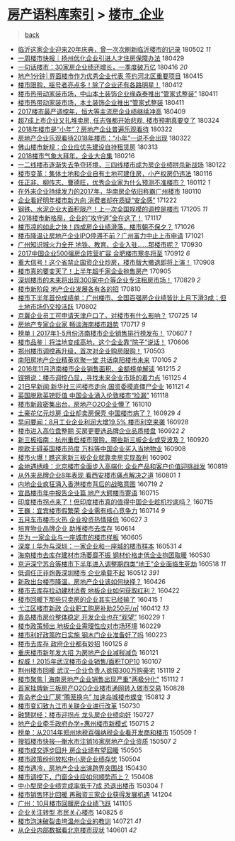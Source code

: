 [房产语料库索引](../../README.md)  > [楼市_企业](楼市_企业.md)
====
> [back](../README.md)

- [临沂这家企业迎来20年庆典，曾一次次刷新临沂楼市的记录](http://jkwz.applinzi.com/ittc/7098483550133421073.html#%E4%B8%B4%E6%B2%82%E8%BF%99%E5%AE%B6%E4%BC%81%E4%B8%9A%E8%BF%8E%E6%9D%A520%E5%B9%B4%E5%BA%86%E5%85%B8%EF%BC%8C%E6%9B%BE%E4%B8%80%E6%AC%A1%E6%AC%A1%E5%88%B7%E6%96%B0%E4%B8%B4%E6%B2%82%E6%A5%BC%E5%B8%82%E7%9A%84%E8%AE%B0%E5%BD%95) 180502 *11* 
- [一周楼市快报｜扬州优化企业引进人才住房保障办法](http://jkwz.applinzi.com/ittc/7097460965522277382.html#%E4%B8%80%E5%91%A8%E6%A5%BC%E5%B8%82%E5%BF%AB%E6%8A%A5%EF%BD%9C%E6%89%AC%E5%B7%9E%E4%BC%98%E5%8C%96%E4%BC%81%E4%B8%9A%E5%BC%95%E8%BF%9B%E4%BA%BA%E6%89%8D%E4%BD%8F%E6%88%BF%E4%BF%9D%E9%9A%9C%E5%8A%9E%E6%B3%95) 180429  
- [一句话楼市：30家房企业绩还增长，一季度破万亿](http://jkwz.applinzi.com/ittc/7092480133615322129.html#%E4%B8%80%E5%8F%A5%E8%AF%9D%E6%A5%BC%E5%B8%82%EF%BC%9A30%E5%AE%B6%E6%88%BF%E4%BC%81%E4%B8%9A%E7%BB%A9%E8%BF%98%E5%A2%9E%E9%95%BF%EF%BC%8C%E4%B8%80%E5%AD%A3%E5%BA%A6%E7%A0%B4%E4%B8%87%E4%BA%BF) 180416 *20* 
- [地产1分钟│界面楼市作为优秀企业代表 签约河北区重要项目](http://jkwz.applinzi.com/ittc/7092308669771547658.html#%E5%9C%B0%E4%BA%A71%E5%88%86%E9%92%9F%E2%94%82%E7%95%8C%E9%9D%A2%E6%A5%BC%E5%B8%82%E4%BD%9C%E4%B8%BA%E4%BC%98%E7%A7%80%E4%BC%81%E4%B8%9A%E4%BB%A3%E8%A1%A8+%E7%AD%BE%E7%BA%A6%E6%B2%B3%E5%8C%97%E5%8C%BA%E9%87%8D%E8%A6%81%E9%A1%B9%E7%9B%AE) 180415  
- [楼市限购，摇号者亮点多！除了企业还有各路明星！](http://jkwz.applinzi.com/ittc/7091046202802177030.html#%E6%A5%BC%E5%B8%82%E9%99%90%E8%B4%AD%EF%BC%8C%E6%91%87%E5%8F%B7%E8%80%85%E4%BA%AE%E7%82%B9%E5%A4%9A%EF%BC%81%E9%99%A4%E4%BA%86%E4%BC%81%E4%B8%9A%E8%BF%98%E6%9C%89%E5%90%84%E8%B7%AF%E6%98%8E%E6%98%9F%EF%BC%81) 180412  
- [楼市热带动家装市场，中山本土装饰企业缘森泰推出“管家式整装”](http://jkwz.applinzi.com/ittc/7090773791695438865.html#%E6%A5%BC%E5%B8%82%E7%83%AD%E5%B8%A6%E5%8A%A8%E5%AE%B6%E8%A3%85%E5%B8%82%E5%9C%BA%EF%BC%8C%E4%B8%AD%E5%B1%B1%E6%9C%AC%E5%9C%9F%E8%A3%85%E9%A5%B0%E4%BC%81%E4%B8%9A%E7%BC%98%E6%A3%AE%E6%B3%B0%E6%8E%A8%E5%87%BA%E2%80%9C%E7%AE%A1%E5%AE%B6%E5%BC%8F%E6%95%B4%E8%A3%85%E2%80%9D) 180411  
- [楼市热带动家装市场，本土装饰企业推出“管家式整装](http://jkwz.applinzi.com/ittc/7090658124585501713.html#%E6%A5%BC%E5%B8%82%E7%83%AD%E5%B8%A6%E5%8A%A8%E5%AE%B6%E8%A3%85%E5%B8%82%E5%9C%BA%EF%BC%8C%E6%9C%AC%E5%9C%9F%E8%A3%85%E9%A5%B0%E4%BC%81%E4%B8%9A%E6%8E%A8%E5%87%BA%E2%80%9C%E7%AE%A1%E5%AE%B6%E5%BC%8F%E6%95%B4%E8%A3%85) 180411  
- [2017楼市最严调控年，恒大等主流房企业绩继续冲高](http://jkwz.applinzi.com/ittc/7090031468195873802.html#2017%E6%A5%BC%E5%B8%82%E6%9C%80%E4%B8%A5%E8%B0%83%E6%8E%A7%E5%B9%B4%EF%BC%8C%E6%81%92%E5%A4%A7%E7%AD%89%E4%B8%BB%E6%B5%81%E6%88%BF%E4%BC%81%E4%B8%9A%E7%BB%A9%E7%BB%A7%E7%BB%AD%E5%86%B2%E9%AB%98) 180409  
- [超7成上市企业又扎堆卖房, 任志强都开始悲观, 楼市预期真要变了](http://jkwz.applinzi.com/ittc/7083969488552985607.html#%E8%B6%857%E6%88%90%E4%B8%8A%E5%B8%82%E4%BC%81%E4%B8%9A%E5%8F%88%E6%89%8E%E5%A0%86%E5%8D%96%E6%88%BF%2C+%E4%BB%BB%E5%BF%97%E5%BC%BA%E9%83%BD%E5%BC%80%E5%A7%8B%E6%82%B2%E8%A7%82%2C+%E6%A5%BC%E5%B8%82%E9%A2%84%E6%9C%9F%E7%9C%9F%E8%A6%81%E5%8F%98%E4%BA%86) 180324  
- [2018年楼市是“小年”？房地产企业普遍乐观看待](http://jkwz.applinzi.com/ittc/7083416629583283206.html#2018%E5%B9%B4%E6%A5%BC%E5%B8%82%E6%98%AF%E2%80%9C%E5%B0%8F%E5%B9%B4%E2%80%9D%EF%BC%9F%E6%88%BF%E5%9C%B0%E4%BA%A7%E4%BC%81%E4%B8%9A%E6%99%AE%E9%81%8D%E4%B9%90%E8%A7%82%E7%9C%8B%E5%BE%85) 180322  
- [房地产企业乐观看待2018年楼市：“小年”一说不会出现](http://jkwz.applinzi.com/ittc/7083351399826195466.html#%E6%88%BF%E5%9C%B0%E4%BA%A7%E4%BC%81%E4%B8%9A%E4%B9%90%E8%A7%82%E7%9C%8B%E5%BE%852018%E5%B9%B4%E6%A5%BC%E5%B8%82%EF%BC%9A%E2%80%9C%E5%B0%8F%E5%B9%B4%E2%80%9D%E4%B8%80%E8%AF%B4%E4%B8%8D%E4%BC%9A%E5%87%BA%E7%8E%B0) 180322  
- [佛山楼市新规：企业应优先建设自持租赁房](http://jkwz.applinzi.com/ittc/7079968125196174347.html#%E4%BD%9B%E5%B1%B1%E6%A5%BC%E5%B8%82%E6%96%B0%E8%A7%84%EF%BC%9A%E4%BC%81%E4%B8%9A%E5%BA%94%E4%BC%98%E5%85%88%E5%BB%BA%E8%AE%BE%E8%87%AA%E6%8C%81%E7%A7%9F%E8%B5%81%E6%88%BF) 180313  
- [2018楼市气象大拜年，企业大合集](http://jkwz.applinzi.com/ittc/7069206905073697808.html#2018%E6%A5%BC%E5%B8%82%E6%B0%94%E8%B1%A1%E5%A4%A7%E6%8B%9C%E5%B9%B4%EF%BC%8C%E4%BC%81%E4%B8%9A%E5%A4%A7%E5%90%88%E9%9B%86) 180216  
- [一二线楼市逐渐失去争夺环境，三四线楼市成为房企业绩拼杀新战场](http://jkwz.applinzi.com/ittc/7061357672845034503.html#%E4%B8%80%E4%BA%8C%E7%BA%BF%E6%A5%BC%E5%B8%82%E9%80%90%E6%B8%90%E5%A4%B1%E5%8E%BB%E4%BA%89%E5%A4%BA%E7%8E%AF%E5%A2%83%EF%BC%8C%E4%B8%89%E5%9B%9B%E7%BA%BF%E6%A5%BC%E5%B8%82%E6%88%90%E4%B8%BA%E6%88%BF%E4%BC%81%E4%B8%9A%E7%BB%A9%E6%8B%BC%E6%9D%80%E6%96%B0%E6%88%98%E5%9C%BA) 180122  
- [楼市变革：集体土地和企业自有土地可建住房，小产权房仍违法](http://jkwz.applinzi.com/ittc/7059078628317332487.html#%E6%A5%BC%E5%B8%82%E5%8F%98%E9%9D%A9%EF%BC%9A%E9%9B%86%E4%BD%93%E5%9C%9F%E5%9C%B0%E5%92%8C%E4%BC%81%E4%B8%9A%E8%87%AA%E6%9C%89%E5%9C%9F%E5%9C%B0%E5%8F%AF%E5%BB%BA%E4%BD%8F%E6%88%BF%EF%BC%8C%E5%B0%8F%E4%BA%A7%E6%9D%83%E6%88%BF%E4%BB%8D%E8%BF%9D%E6%B3%95) 180116  
- [任正非、柳传志、曹德旺，优秀企业家为什么预测不准楼市？](http://jkwz.applinzi.com/ittc/7057635150584611851.html#%E4%BB%BB%E6%AD%A3%E9%9D%9E%E3%80%81%E6%9F%B3%E4%BC%A0%E5%BF%97%E3%80%81%E6%9B%B9%E5%BE%B7%E6%97%BA%EF%BC%8C%E4%BC%98%E7%A7%80%E4%BC%81%E4%B8%9A%E5%AE%B6%E4%B8%BA%E4%BB%80%E4%B9%88%E9%A2%84%E6%B5%8B%E4%B8%8D%E5%87%86%E6%A5%BC%E5%B8%82%EF%BC%9F) 180112 *1* 
- [在外来企业持续发力的2017年，华南房企依旧称霸广州楼市](http://jkwz.applinzi.com/ittc/7056747776275121158.html#%E5%9C%A8%E5%A4%96%E6%9D%A5%E4%BC%81%E4%B8%9A%E6%8C%81%E7%BB%AD%E5%8F%91%E5%8A%9B%E7%9A%842017%E5%B9%B4%EF%BC%8C%E5%8D%8E%E5%8D%97%E6%88%BF%E4%BC%81%E4%BE%9D%E6%97%A7%E7%A7%B0%E9%9C%B8%E5%B9%BF%E5%B7%9E%E6%A5%BC%E5%B8%82) 180110  
- [企业看好明年楼市新方向 消费者却在质疑“安全感”](http://jkwz.applinzi.com/ittc/7049954085992662032.html#%E4%BC%81%E4%B8%9A%E7%9C%8B%E5%A5%BD%E6%98%8E%E5%B9%B4%E6%A5%BC%E5%B8%82%E6%96%B0%E6%96%B9%E5%90%91+%E6%B6%88%E8%B4%B9%E8%80%85%E5%8D%B4%E5%9C%A8%E8%B4%A8%E7%96%91%E2%80%9C%E5%AE%89%E5%85%A8%E6%84%9F%E2%80%9D) 171222  
- [钢铁、水泥企业大面积限产！上一次全国规模的调控是楼市](http://jkwz.applinzi.com/ittc/7043599727394817040.html#%E9%92%A2%E9%93%81%E3%80%81%E6%B0%B4%E6%B3%A5%E4%BC%81%E4%B8%9A%E5%A4%A7%E9%9D%A2%E7%A7%AF%E9%99%90%E4%BA%A7%EF%BC%81%E4%B8%8A%E4%B8%80%E6%AC%A1%E5%85%A8%E5%9B%BD%E8%A7%84%E6%A8%A1%E7%9A%84%E8%B0%83%E6%8E%A7%E6%98%AF%E6%A5%BC%E5%B8%82) 171205 *11* 
- [2018楼市新格局，企业的“攻守道”全在这了！](http://jkwz.applinzi.com/ittc/7036859923969868816.html#2018%E6%A5%BC%E5%B8%82%E6%96%B0%E6%A0%BC%E5%B1%80%EF%BC%8C%E4%BC%81%E4%B8%9A%E7%9A%84%E2%80%9C%E6%94%BB%E5%AE%88%E9%81%93%E2%80%9D%E5%85%A8%E5%9C%A8%E8%BF%99%E4%BA%86%EF%BC%81) 171117  
- [楼市凉的如此之快！四成房企业绩滑落，楼市朝不保夕？](http://jkwz.applinzi.com/ittc/7028740897632683024.html#%E6%A5%BC%E5%B8%82%E5%87%89%E7%9A%84%E5%A6%82%E6%AD%A4%E4%B9%8B%E5%BF%AB%EF%BC%81%E5%9B%9B%E6%88%90%E6%88%BF%E4%BC%81%E4%B8%9A%E7%BB%A9%E6%BB%91%E8%90%BD%EF%BC%8C%E6%A5%BC%E5%B8%82%E6%9C%9D%E4%B8%8D%E4%BF%9D%E5%A4%95%EF%BC%9F) 171026  
- [楼市降温让房地产企业IPO停滞不前？广州富力中止上市申请](http://jkwz.applinzi.com/ittc/7026686630990185488.html#%E6%A5%BC%E5%B8%82%E9%99%8D%E6%B8%A9%E8%AE%A9%E6%88%BF%E5%9C%B0%E4%BA%A7%E4%BC%81%E4%B8%9AIPO%E5%81%9C%E6%BB%9E%E4%B8%8D%E5%89%8D%EF%BC%9F%E5%B9%BF%E5%B7%9E%E5%AF%8C%E5%8A%9B%E4%B8%AD%E6%AD%A2%E4%B8%8A%E5%B8%82%E7%94%B3%E8%AF%B7) 171021  
- [广州知识城火力全开 地铁、教育、企业入驻……那楼市呢？](http://jkwz.applinzi.com/ittc/7019002694256296976.html#%E5%B9%BF%E5%B7%9E%E7%9F%A5%E8%AF%86%E5%9F%8E%E7%81%AB%E5%8A%9B%E5%85%A8%E5%BC%80+%E5%9C%B0%E9%93%81%E3%80%81%E6%95%99%E8%82%B2%E3%80%81%E4%BC%81%E4%B8%9A%E5%85%A5%E9%A9%BB%E2%80%A6%E2%80%A6%E9%82%A3%E6%A5%BC%E5%B8%82%E5%91%A2%EF%BC%9F) 170930  
- [2017中国企业500强房企阵营扩容 合肥楼市寒冬将至](http://jkwz.applinzi.com/ittc/7012453086214489105.html#2017%E4%B8%AD%E5%9B%BD%E4%BC%81%E4%B8%9A500%E5%BC%BA%E6%88%BF%E4%BC%81%E9%98%B5%E8%90%A5%E6%89%A9%E5%AE%B9+%E5%90%88%E8%82%A5%E6%A5%BC%E5%B8%82%E5%AF%92%E5%86%AC%E5%B0%86%E8%87%B3) 170912 *6* 
- [重大信号！这个省禁止国资企业炒房，楼市版大撤退即将上演！](http://jkwz.applinzi.com/ittc/7010918076978299920.html#%E9%87%8D%E5%A4%A7%E4%BF%A1%E5%8F%B7%EF%BC%81%E8%BF%99%E4%B8%AA%E7%9C%81%E7%A6%81%E6%AD%A2%E5%9B%BD%E8%B5%84%E4%BC%81%E4%B8%9A%E7%82%92%E6%88%BF%EF%BC%8C%E6%A5%BC%E5%B8%82%E7%89%88%E5%A4%A7%E6%92%A4%E9%80%80%E5%8D%B3%E5%B0%86%E4%B8%8A%E6%BC%94%EF%BC%81) 170908  
- [楼市真的要变天了！上半年超千家企业抛售房产](http://jkwz.applinzi.com/ittc/7009875380494926864.html#%E6%A5%BC%E5%B8%82%E7%9C%9F%E7%9A%84%E8%A6%81%E5%8F%98%E5%A4%A9%E4%BA%86%EF%BC%81%E4%B8%8A%E5%8D%8A%E5%B9%B4%E8%B6%85%E5%8D%83%E5%AE%B6%E4%BC%81%E4%B8%9A%E6%8A%9B%E5%94%AE%E6%88%BF%E4%BA%A7) 170905  
- [深圳楼市的未来将出现300家中介等企业专注租房市场！](http://jkwz.applinzi.com/ittc/7007159296226493456.html#%E6%B7%B1%E5%9C%B3%E6%A5%BC%E5%B8%82%E7%9A%84%E6%9C%AA%E6%9D%A5%E5%B0%86%E5%87%BA%E7%8E%B0300%E5%AE%B6%E4%B8%AD%E4%BB%8B%E7%AD%89%E4%BC%81%E4%B8%9A%E4%B8%93%E6%B3%A8%E7%A7%9F%E6%88%BF%E5%B8%82%E5%9C%BA%EF%BC%81) 170829 *2* 
- [楼市新阶段 地产企业发展各有各的招](http://jkwz.applinzi.com/ittc/7000092894676124688.html#%E6%A5%BC%E5%B8%82%E6%96%B0%E9%98%B6%E6%AE%B5+%E5%9C%B0%E4%BA%A7%E4%BC%81%E4%B8%9A%E5%8F%91%E5%B1%95%E5%90%84%E6%9C%89%E5%90%84%E7%9A%84%E6%8B%9B) 170810  
- [楼市下半年首份成绩单：广州楼市、全国百强房企业绩皆比上月下滑3成；但土地市场仍交投活跃](http://jkwz.applinzi.com/ittc/6997146636911117329.html#%E6%A5%BC%E5%B8%82%E4%B8%8B%E5%8D%8A%E5%B9%B4%E9%A6%96%E4%BB%BD%E6%88%90%E7%BB%A9%E5%8D%95%EF%BC%9A%E5%B9%BF%E5%B7%9E%E6%A5%BC%E5%B8%82%E3%80%81%E5%85%A8%E5%9B%BD%E7%99%BE%E5%BC%BA%E6%88%BF%E4%BC%81%E4%B8%9A%E7%BB%A9%E7%9A%86%E6%AF%94%E4%B8%8A%E6%9C%88%E4%B8%8B%E6%BB%913%E6%88%90%EF%BC%9B%E4%BD%86%E5%9C%9F%E5%9C%B0%E5%B8%82%E5%9C%BA%E4%BB%8D%E4%BA%A4%E6%8A%95%E6%B4%BB%E8%B7%83) 170802  
- [京冀企业员工可申请天津户口了，对楼市有什么影响？](http://jkwz.applinzi.com/ittc/6994191580884632592.html#%E4%BA%AC%E5%86%80%E4%BC%81%E4%B8%9A%E5%91%98%E5%B7%A5%E5%8F%AF%E7%94%B3%E8%AF%B7%E5%A4%A9%E6%B4%A5%E6%88%B7%E5%8F%A3%E4%BA%86%EF%BC%8C%E5%AF%B9%E6%A5%BC%E5%B8%82%E6%9C%89%E4%BB%80%E4%B9%88%E5%BD%B1%E5%93%8D%EF%BC%9F) 170725 *14* 
- [房地产专家企业家 畅谈海南楼市趋势](http://jkwz.applinzi.com/ittc/6991163839243355153.html#%E6%88%BF%E5%9C%B0%E4%BA%A7%E4%B8%93%E5%AE%B6%E4%BC%81%E4%B8%9A%E5%AE%B6+%E7%95%85%E8%B0%88%E6%B5%B7%E5%8D%97%E6%A5%BC%E5%B8%82%E8%B6%8B%E5%8A%BF) 170717 *9* 
- [榜单丨2017年1-5月份济南楼市企业销售排行榜发布！](http://jkwz.applinzi.com/ittc/6976358236176253957.html#%E6%A6%9C%E5%8D%95%E4%B8%A82017%E5%B9%B41-5%E6%9C%88%E4%BB%BD%E6%B5%8E%E5%8D%97%E6%A5%BC%E5%B8%82%E4%BC%81%E4%B8%9A%E9%94%80%E5%94%AE%E6%8E%92%E8%A1%8C%E6%A6%9C%E5%8F%91%E5%B8%83%EF%BC%81) 170607 *1* 
- [楼市品鉴｜将洼地变成高地，这个企业靠“院子”说话！](http://jkwz.applinzi.com/ittc/6976106774259041284.html#%E6%A5%BC%E5%B8%82%E5%93%81%E9%89%B4%EF%BD%9C%E5%B0%86%E6%B4%BC%E5%9C%B0%E5%8F%98%E6%88%90%E9%AB%98%E5%9C%B0%EF%BC%8C%E8%BF%99%E4%B8%AA%E4%BC%81%E4%B8%9A%E9%9D%A0%E2%80%9C%E9%99%A2%E5%AD%90%E2%80%9D%E8%AF%B4%E8%AF%9D%EF%BC%81) 170606  
- [郑州楼市调控再升级，首次对企业购房限购！](http://jkwz.applinzi.com/ittc/6963477775338963973.html#%E9%83%91%E5%B7%9E%E6%A5%BC%E5%B8%82%E8%B0%83%E6%8E%A7%E5%86%8D%E5%8D%87%E7%BA%A7%EF%BC%8C%E9%A6%96%E6%AC%A1%E5%AF%B9%E4%BC%81%E4%B8%9A%E8%B4%AD%E6%88%BF%E9%99%90%E8%B4%AD%EF%BC%81) 170503  
- [南阳房地产企业精英欢聚一堂 共话南阳楼市未来](http://jkwz.applinzi.com/ittc/6919579958640116740.html#%E5%8D%97%E9%98%B3%E6%88%BF%E5%9C%B0%E4%BA%A7%E4%BC%81%E4%B8%9A%E7%B2%BE%E8%8B%B1%E6%AC%A2%E8%81%9A%E4%B8%80%E5%A0%82+%E5%85%B1%E8%AF%9D%E5%8D%97%E9%98%B3%E6%A5%BC%E5%B8%82%E6%9C%AA%E6%9D%A5) 170105 *2* 
- [2016年11月济南楼市企业销售面积、金额榜单解读](http://jkwz.applinzi.com/ittc/6911783032150557701.html#2016%E5%B9%B411%E6%9C%88%E6%B5%8E%E5%8D%97%E6%A5%BC%E5%B8%82%E4%BC%81%E4%B8%9A%E9%94%80%E5%94%AE%E9%9D%A2%E7%A7%AF%E3%80%81%E9%87%91%E9%A2%9D%E6%A6%9C%E5%8D%95%E8%A7%A3%E8%AF%BB) 161215 *2* 
- [铿锵说：楼市调控凸显，寻找未来企业市场的着力点](http://jkwz.applinzi.com/ittc/6904482030426784772.html#%E9%93%BF%E9%94%B5%E8%AF%B4%EF%BC%9A%E6%A5%BC%E5%B8%82%E8%B0%83%E6%8E%A7%E5%87%B8%E6%98%BE%EF%BC%8C%E5%AF%BB%E6%89%BE%E6%9C%AA%E6%9D%A5%E4%BC%81%E4%B8%9A%E5%B8%82%E5%9C%BA%E7%9A%84%E7%9D%80%E5%8A%9B%E7%82%B9) 161125 *4* 
- [21日早新闻:新华社三问楼市走向,国资委摸底僵尸企业](http://jkwz.applinzi.com/ittc/6902849047487841285.html#21%E6%97%A5%E6%97%A9%E6%96%B0%E9%97%BB%3A%E6%96%B0%E5%8D%8E%E7%A4%BE%E4%B8%89%E9%97%AE%E6%A5%BC%E5%B8%82%E8%B5%B0%E5%90%91%2C%E5%9B%BD%E8%B5%84%E5%A7%94%E6%91%B8%E5%BA%95%E5%83%B5%E5%B0%B8%E4%BC%81%E4%B8%9A) 161121 *4* 
- [英国脱欧英镑贬值 中国企业涌入伦敦楼市“捡漏”](http://jkwz.applinzi.com/ittc/6901941416787182596.html#%E8%8B%B1%E5%9B%BD%E8%84%B1%E6%AC%A7%E8%8B%B1%E9%95%91%E8%B4%AC%E5%80%BC+%E4%B8%AD%E5%9B%BD%E4%BC%81%E4%B8%9A%E6%B6%8C%E5%85%A5%E4%BC%A6%E6%95%A6%E6%A5%BC%E5%B8%82%E2%80%9C%E6%8D%A1%E6%BC%8F%E2%80%9D) 161118  
- [楼市新政密集出台，房地产O2O企业懵了](http://jkwz.applinzi.com/ittc/6887409760780944388.html#%E6%A5%BC%E5%B8%82%E6%96%B0%E6%94%BF%E5%AF%86%E9%9B%86%E5%87%BA%E5%8F%B0%EF%BC%8C%E6%88%BF%E5%9C%B0%E4%BA%A7O2O%E4%BC%81%E4%B8%9A%E6%87%B5%E4%BA%86) 161010  
- [土豪花亿元炒房 企业却卖房保壳 中国楼市病了？](http://jkwz.applinzi.com/ittc/6883236573579068421.html#%E5%9C%9F%E8%B1%AA%E8%8A%B1%E4%BA%BF%E5%85%83%E7%82%92%E6%88%BF+%E4%BC%81%E4%B8%9A%E5%8D%B4%E5%8D%96%E6%88%BF%E4%BF%9D%E5%A3%B3+%E4%B8%AD%E5%9B%BD%E6%A5%BC%E5%B8%82%E7%97%85%E4%BA%86%EF%BC%9F) 160929 *4* 
- [早间要闻：8月工业企业利润大增19.5% 楼市利空来袭](http://jkwz.applinzi.com/ittc/6882835253739127813.html#%E6%97%A9%E9%97%B4%E8%A6%81%E9%97%BB%EF%BC%9A8%E6%9C%88%E5%B7%A5%E4%B8%9A%E4%BC%81%E4%B8%9A%E5%88%A9%E6%B6%A6%E5%A4%A7%E5%A2%9E19.5%25+%E6%A5%BC%E5%B8%82%E5%88%A9%E7%A9%BA%E6%9D%A5%E8%A2%AD) 160928  
- [楼市进入高位盘整期 买房更要选品牌企业品质楼盘](http://jkwz.applinzi.com/ittc/6880594840802296836.html#%E6%A5%BC%E5%B8%82%E8%BF%9B%E5%85%A5%E9%AB%98%E4%BD%8D%E7%9B%98%E6%95%B4%E6%9C%9F+%E4%B9%B0%E6%88%BF%E6%9B%B4%E8%A6%81%E9%80%89%E5%93%81%E7%89%8C%E4%BC%81%E4%B8%9A%E5%93%81%E8%B4%A8%E6%A5%BC%E7%9B%98) 160922 *2* 
- [新三板指南：杭州重启楼市限购，哪些新三板企业或受波及？](http://jkwz.applinzi.com/ittc/6879882475999855621.html#%E6%96%B0%E4%B8%89%E6%9D%BF%E6%8C%87%E5%8D%97%EF%BC%9A%E6%9D%AD%E5%B7%9E%E9%87%8D%E5%90%AF%E6%A5%BC%E5%B8%82%E9%99%90%E8%B4%AD%EF%BC%8C%E5%93%AA%E4%BA%9B%E6%96%B0%E4%B8%89%E6%9D%BF%E4%BC%81%E4%B8%9A%E6%88%96%E5%8F%97%E6%B3%A2%E5%8F%8A%EF%BC%9F) 160920  
- [脱欧无碍英国楼市热度 万科等中国企业买入当地物业](http://jkwz.applinzi.com/ittc/6875436417961952260.html#%E8%84%B1%E6%AC%A7%E6%97%A0%E7%A2%8D%E8%8B%B1%E5%9B%BD%E6%A5%BC%E5%B8%82%E7%83%AD%E5%BA%A6+%E4%B8%87%E7%A7%91%E7%AD%89%E4%B8%AD%E5%9B%BD%E4%BC%81%E4%B8%9A%E4%B9%B0%E5%85%A5%E5%BD%93%E5%9C%B0%E7%89%A9%E4%B8%9A) 160908  
- [楼市火爆！瞧这家新三板企业就靠卖房实现盈利](http://jkwz.applinzi.com/ittc/6873340821901935620.html#%E6%A5%BC%E5%B8%82%E7%81%AB%E7%88%86%EF%BC%81%E7%9E%A7%E8%BF%99%E5%AE%B6%E6%96%B0%E4%B8%89%E6%9D%BF%E4%BC%81%E4%B8%9A%E5%B0%B1%E9%9D%A0%E5%8D%96%E6%88%BF%E5%AE%9E%E7%8E%B0%E7%9B%88%E5%88%A9) 160902  
- [金地遇绣峰：北京楼市全面步入高端化 企业产品和客户价值迎挑战发](http://jkwz.applinzi.com/ittc/6868123151703213061.html#%E9%87%91%E5%9C%B0%E9%81%87%E7%BB%A3%E5%B3%B0%EF%BC%9A%E5%8C%97%E4%BA%AC%E6%A5%BC%E5%B8%82%E5%85%A8%E9%9D%A2%E6%AD%A5%E5%85%A5%E9%AB%98%E7%AB%AF%E5%8C%96+%E4%BC%81%E4%B8%9A%E4%BA%A7%E5%93%81%E5%92%8C%E5%AE%A2%E6%88%B7%E4%BB%B7%E5%80%BC%E8%BF%8E%E6%8C%91%E6%88%98%E5%8F%91) 160819  
- [从外来品牌企业8年表现  看西安楼市痛点解决之道](http://jkwz.applinzi.com/ittc/6861521427374801924.html#%E4%BB%8E%E5%A4%96%E6%9D%A5%E5%93%81%E7%89%8C%E4%BC%81%E4%B8%9A8%E5%B9%B4%E8%A1%A8%E7%8E%B0++%E7%9C%8B%E8%A5%BF%E5%AE%89%E6%A5%BC%E5%B8%82%E7%97%9B%E7%82%B9%E8%A7%A3%E5%86%B3%E4%B9%8B%E9%81%93) 160801 *1* 
- [内地企业疯狂涌入香港楼市背后的战略意图](http://jkwz.applinzi.com/ittc/6856521356539331588.html#%E5%86%85%E5%9C%B0%E4%BC%81%E4%B8%9A%E7%96%AF%E7%8B%82%E6%B6%8C%E5%85%A5%E9%A6%99%E6%B8%AF%E6%A5%BC%E5%B8%82%E8%83%8C%E5%90%8E%E7%9A%84%E6%88%98%E7%95%A5%E6%84%8F%E5%9B%BE) 160719 *2* 
- [宜昌楼市年中报告企业篇 地产大鳄楼市寄语](http://jkwz.applinzi.com/ittc/6855121841726948356.html#%E5%AE%9C%E6%98%8C%E6%A5%BC%E5%B8%82%E5%B9%B4%E4%B8%AD%E6%8A%A5%E5%91%8A%E4%BC%81%E4%B8%9A%E7%AF%87+%E5%9C%B0%E4%BA%A7%E5%A4%A7%E9%B3%84%E6%A5%BC%E5%B8%82%E5%AF%84%E8%AF%AD) 160715  
- [印度楼市拐点来了！但印度楼市真的值得中国企业趁机抄底吗？](http://jkwz.applinzi.com/ittc/6855116789079606276.html#%E5%8D%B0%E5%BA%A6%E6%A5%BC%E5%B8%82%E6%8B%90%E7%82%B9%E6%9D%A5%E4%BA%86%EF%BC%81%E4%BD%86%E5%8D%B0%E5%BA%A6%E6%A5%BC%E5%B8%82%E7%9C%9F%E7%9A%84%E5%80%BC%E5%BE%97%E4%B8%AD%E5%9B%BD%E4%BC%81%E4%B8%9A%E8%B6%81%E6%9C%BA%E6%8A%84%E5%BA%95%E5%90%97%EF%BC%9F) 160715  
- [王巍：宜宾楼市假繁荣 企业需有核心竞争力](http://jkwz.applinzi.com/ittc/6854629690878460932.html#%E7%8E%8B%E5%B7%8D%EF%BC%9A%E5%AE%9C%E5%AE%BE%E6%A5%BC%E5%B8%82%E5%81%87%E7%B9%81%E8%8D%A3+%E4%BC%81%E4%B8%9A%E9%9C%80%E6%9C%89%E6%A0%B8%E5%BF%83%E7%AB%9E%E4%BA%89%E5%8A%9B) 160714 *9* 
- [五月车市楼市火热 企业投资热情降低](http://jkwz.applinzi.com/ittc/6848305510427919365.html#%E4%BA%94%E6%9C%88%E8%BD%A6%E5%B8%82%E6%A5%BC%E5%B8%82%E7%81%AB%E7%83%AD+%E4%BC%81%E4%B8%9A%E6%8A%95%E8%B5%84%E7%83%AD%E6%83%85%E9%99%8D%E4%BD%8E) 160627 *3* 
- [培育物业品牌企业 助推楼市去库存](http://jkwz.applinzi.com/ittc/6843532421697635332.html#%E5%9F%B9%E8%82%B2%E7%89%A9%E4%B8%9A%E5%93%81%E7%89%8C%E4%BC%81%E4%B8%9A+%E5%8A%A9%E6%8E%A8%E6%A5%BC%E5%B8%82%E5%8E%BB%E5%BA%93%E5%AD%98) 160614  
- [华为   一家企业与一座城市的楼市样板](http://jkwz.applinzi.com/ittc/6840208099373483013.html#%E5%8D%8E%E4%B8%BA+++%E4%B8%80%E5%AE%B6%E4%BC%81%E4%B8%9A%E4%B8%8E%E4%B8%80%E5%BA%A7%E5%9F%8E%E5%B8%82%E7%9A%84%E6%A5%BC%E5%B8%82%E6%A0%B7%E6%9D%BF) 160605  
- [深度丨华为与深圳：一家企业和一座城的楼市样本](http://jkwz.applinzi.com/ittc/6838480564629537797.html#%E6%B7%B1%E5%BA%A6%E4%B8%A8%E5%8D%8E%E4%B8%BA%E4%B8%8E%E6%B7%B1%E5%9C%B3%EF%BC%9A%E4%B8%80%E5%AE%B6%E4%BC%81%E4%B8%9A%E5%92%8C%E4%B8%80%E5%BA%A7%E5%9F%8E%E7%9A%84%E6%A5%BC%E5%B8%82%E6%A0%B7%E6%9C%AC) 160531 *4* 
- [海南楼市去库存建材市场萎靡不振 钢材价格走低企业抱团取暖](http://jkwz.applinzi.com/ittc/6837969873699079173.html#%E6%B5%B7%E5%8D%97%E6%A5%BC%E5%B8%82%E5%8E%BB%E5%BA%93%E5%AD%98%E5%BB%BA%E6%9D%90%E5%B8%82%E5%9C%BA%E8%90%8E%E9%9D%A1%E4%B8%8D%E6%8C%AF+%E9%92%A2%E6%9D%90%E4%BB%B7%E6%A0%BC%E8%B5%B0%E4%BD%8E%E4%BC%81%E4%B8%9A%E6%8A%B1%E5%9B%A2%E5%8F%96%E6%9A%96) 160530  
- [京沪深宁苏合等楼市下半年进入调整期四类“地王”企业面临生死劫](http://jkwz.applinzi.com/ittc/6833499868169241604.html#%E4%BA%AC%E6%B2%AA%E6%B7%B1%E5%AE%81%E8%8B%8F%E5%90%88%E7%AD%89%E6%A5%BC%E5%B8%82%E4%B8%8B%E5%8D%8A%E5%B9%B4%E8%BF%9B%E5%85%A5%E8%B0%83%E6%95%B4%E6%9C%9F%E5%9B%9B%E7%B1%BB%E2%80%9C%E5%9C%B0%E7%8E%8B%E2%80%9D%E4%BC%81%E4%B8%9A%E9%9D%A2%E4%B8%B4%E7%94%9F%E6%AD%BB%E5%8A%AB) 160518 *11* 
- [低调任正非炮轰深圳楼市 企业承载不起](http://jkwz.applinzi.com/ittc/6831286948853187588.html#%E4%BD%8E%E8%B0%83%E4%BB%BB%E6%AD%A3%E9%9D%9E%E7%82%AE%E8%BD%B0%E6%B7%B1%E5%9C%B3%E6%A5%BC%E5%B8%82+%E4%BC%81%E4%B8%9A%E6%89%BF%E8%BD%BD%E4%B8%8D%E8%B5%B7) 160512 *391* 
- [新政出台楼市降温，房地产企业该如何抉择？](http://jkwz.applinzi.com/ittc/6825353675882890244.html#%E6%96%B0%E6%94%BF%E5%87%BA%E5%8F%B0%E6%A5%BC%E5%B8%82%E9%99%8D%E6%B8%A9%EF%BC%8C%E6%88%BF%E5%9C%B0%E4%BA%A7%E4%BC%81%E4%B8%9A%E8%AF%A5%E5%A6%82%E4%BD%95%E6%8A%89%E6%8B%A9%EF%BC%9F) 160426  
- [楼市去库存拉动建材消费 地板企业如何获取红利？](http://jkwz.applinzi.com/ittc/6823880632518050821.html#%E6%A5%BC%E5%B8%82%E5%8E%BB%E5%BA%93%E5%AD%98%E6%8B%89%E5%8A%A8%E5%BB%BA%E6%9D%90%E6%B6%88%E8%B4%B9+%E5%9C%B0%E6%9D%BF%E4%BC%81%E4%B8%9A%E5%A6%82%E4%BD%95%E8%8E%B7%E5%8F%96%E7%BA%A2%E5%88%A9%EF%BC%9F) 160422  
- [楼市回暖下那些只卖房的企业其实已经输了](http://jkwz.applinzi.com/ittc/6821375407634777093.html#%E6%A5%BC%E5%B8%82%E5%9B%9E%E6%9A%96%E4%B8%8B%E9%82%A3%E4%BA%9B%E5%8F%AA%E5%8D%96%E6%88%BF%E7%9A%84%E4%BC%81%E4%B8%9A%E5%85%B6%E5%AE%9E%E5%B7%B2%E7%BB%8F%E8%BE%93%E4%BA%86) 160415 *1* 
- [弋江区楼市新政 企业职工购房补助250元/㎡](http://jkwz.applinzi.com/ittc/6820138339613017092.html#%E5%BC%8B%E6%B1%9F%E5%8C%BA%E6%A5%BC%E5%B8%82%E6%96%B0%E6%94%BF+%E4%BC%81%E4%B8%9A%E8%81%8C%E5%B7%A5%E8%B4%AD%E6%88%BF%E8%A1%A5%E5%8A%A9250%E5%85%83%2F%E3%8E%A1) 160412 *13* 
- [青岛楼市房价整体稳定 开发企业也在“观望”](http://jkwz.applinzi.com/ittc/6804284721534075908.html#%E9%9D%92%E5%B2%9B%E6%A5%BC%E5%B8%82%E6%88%BF%E4%BB%B7%E6%95%B4%E4%BD%93%E7%A8%B3%E5%AE%9A+%E5%BC%80%E5%8F%91%E4%BC%81%E4%B8%9A%E4%B9%9F%E5%9C%A8%E2%80%9C%E8%A7%82%E6%9C%9B%E2%80%9D) 160229 *1* 
- [楼市政策频出 地板企业需理性应对市场环境](http://jkwz.applinzi.com/ittc/6804233458192745477.html#%E6%A5%BC%E5%B8%82%E6%94%BF%E7%AD%96%E9%A2%91%E5%87%BA+%E5%9C%B0%E6%9D%BF%E4%BC%81%E4%B8%9A%E9%9C%80%E7%90%86%E6%80%A7%E5%BA%94%E5%AF%B9%E5%B8%82%E5%9C%BA%E7%8E%AF%E5%A2%83) 160229  
- [楼市利好政策昨日实施 钢木门企业准备好了吗](http://jkwz.applinzi.com/ittc/6802021562492388356.html#%E6%A5%BC%E5%B8%82%E5%88%A9%E5%A5%BD%E6%94%BF%E7%AD%96%E6%98%A8%E6%97%A5%E5%AE%9E%E6%96%BD+%E9%92%A2%E6%9C%A8%E9%97%A8%E4%BC%81%E4%B8%9A%E5%87%86%E5%A4%87%E5%A5%BD%E4%BA%86%E5%90%97) 160223  
- [楼市去库存 政府企业都有妙招](http://jkwz.applinzi.com/ittc/6791108608616039429.html#%E6%A5%BC%E5%B8%82%E5%8E%BB%E5%BA%93%E5%AD%98+%E6%94%BF%E5%BA%9C%E4%BC%81%E4%B8%9A%E9%83%BD%E6%9C%89%E5%A6%99%E6%8B%9B) 160125 *8* 
- [重庆楼市新年发大招 为房地产企业减税减负](http://jkwz.applinzi.com/ittc/6789697933251445764.html#%E9%87%8D%E5%BA%86%E6%A5%BC%E5%B8%82%E6%96%B0%E5%B9%B4%E5%8F%91%E5%A4%A7%E6%8B%9B+%E4%B8%BA%E6%88%BF%E5%9C%B0%E4%BA%A7%E4%BC%81%E4%B8%9A%E5%87%8F%E7%A8%8E%E5%87%8F%E8%B4%9F) 160121  
- [权威！2015年武汉楼市企业销售/面积TOP10](http://jkwz.applinzi.com/ittc/6784510374825165829.html#%E6%9D%83%E5%A8%81%EF%BC%812015%E5%B9%B4%E6%AD%A6%E6%B1%89%E6%A5%BC%E5%B8%82%E4%BC%81%E4%B8%9A%E9%94%80%E5%94%AE%2F%E9%9D%A2%E7%A7%AFTOP10) 160107  
- [荆州楼市回暖 武汉一企业负责人欲掷300万购豪宅](http://jkwz.applinzi.com/ittc/6766336414224745476.html#%E8%8D%86%E5%B7%9E%E6%A5%BC%E5%B8%82%E5%9B%9E%E6%9A%96+%E6%AD%A6%E6%B1%89%E4%B8%80%E4%BC%81%E4%B8%9A%E8%B4%9F%E8%B4%A3%E4%BA%BA%E6%AC%B2%E6%8E%B7300%E4%B8%87%E8%B4%AD%E8%B1%AA%E5%AE%85) 151119 *2* 
- [楼市聚焦 | 海南房地产企业销售出现严重&quot;两极分化&quot;](http://jkwz.applinzi.com/ittc/6763900258333754372.html#%E6%A5%BC%E5%B8%82%E8%81%9A%E7%84%A6+%7C+%E6%B5%B7%E5%8D%97%E6%88%BF%E5%9C%B0%E4%BA%A7%E4%BC%81%E4%B8%9A%E9%94%80%E5%94%AE%E5%87%BA%E7%8E%B0%E4%B8%A5%E9%87%8D%26quot%3B%E4%B8%A4%E6%9E%81%E5%88%86%E5%8C%96%26quot%3B) 151112 *1* 
- [首家挂牌新三板房产O2O企业楼市通网转入做市交易](http://jkwz.applinzi.com/ittc/6735532546295809028.html#%E9%A6%96%E5%AE%B6%E6%8C%82%E7%89%8C%E6%96%B0%E4%B8%89%E6%9D%BF%E6%88%BF%E4%BA%A7O2O%E4%BC%81%E4%B8%9A%E6%A5%BC%E5%B8%82%E9%80%9A%E7%BD%91%E8%BD%AC%E5%85%A5%E5%81%9A%E5%B8%82%E4%BA%A4%E6%98%93) 150828  
- [青岛老企业厂房“腾笼换鸟” 加速岛城楼市蝶变](http://jkwz.applinzi.com/ittc/547650615695580466.html#%E9%9D%92%E5%B2%9B%E8%80%81%E4%BC%81%E4%B8%9A%E5%8E%82%E6%88%BF%E2%80%9C%E8%85%BE%E7%AC%BC%E6%8D%A2%E9%B8%9F%E2%80%9D+%E5%8A%A0%E9%80%9F%E5%B2%9B%E5%9F%8E%E6%A5%BC%E5%B8%82%E8%9D%B6%E5%8F%98) 150812 *3* 
- [楼市变幻致九江市关联企业进行改革](http://jkwz.applinzi.com/ittc/547650615461268704.html#%E6%A5%BC%E5%B8%82%E5%8F%98%E5%B9%BB%E8%87%B4%E4%B9%9D%E6%B1%9F%E5%B8%82%E5%85%B3%E8%81%94%E4%BC%81%E4%B8%9A%E8%BF%9B%E8%A1%8C%E6%94%B9%E9%9D%A9) 150730  
- [融慧财经：楼市迎拐点 龙头房企业绩向好](http://jkwz.applinzi.com/ittc/547650615329363212.html#%E8%9E%8D%E6%85%A7%E8%B4%A2%E7%BB%8F%EF%BC%9A%E6%A5%BC%E5%B8%82%E8%BF%8E%E6%8B%90%E7%82%B9+%E9%BE%99%E5%A4%B4%E6%88%BF%E4%BC%81%E4%B8%9A%E7%BB%A9%E5%90%91%E5%A5%BD) 150727  
- [地产企业牵手政府办学=惠州楼市新模式](http://jkwz.applinzi.com/ittc/547650614907261546.html#%E5%9C%B0%E4%BA%A7%E4%BC%81%E4%B8%9A%E7%89%B5%E6%89%8B%E6%94%BF%E5%BA%9C%E5%8A%9E%E5%AD%A6%3D%E6%83%A0%E5%B7%9E%E6%A5%BC%E5%B8%82%E6%96%B0%E6%A8%A1%E5%BC%8F) 150715 *2* 
- [榜单：从2014年郑州地税百强纳税企业看开发商和楼市](http://jkwz.applinzi.com/ittc/547650611413073101.html#%E6%A6%9C%E5%8D%95%EF%BC%9A%E4%BB%8E2014%E5%B9%B4%E9%83%91%E5%B7%9E%E5%9C%B0%E7%A8%8E%E7%99%BE%E5%BC%BA%E7%BA%B3%E7%A8%8E%E4%BC%81%E4%B8%9A%E7%9C%8B%E5%BC%80%E5%8F%91%E5%95%86%E5%92%8C%E6%A5%BC%E5%B8%82) 150509 *1* 
- [搜狐楼市快报—衡水市注销16家房地产企业资质](http://jkwz.applinzi.com/ittc/547650611410965790.html#%E6%90%9C%E7%8B%90%E6%A5%BC%E5%B8%82%E5%BF%AB%E6%8A%A5%E2%80%94%E8%A1%A1%E6%B0%B4%E5%B8%82%E6%B3%A8%E9%94%8016%E5%AE%B6%E6%88%BF%E5%9C%B0%E4%BA%A7%E4%BC%81%E4%B8%9A%E8%B5%84%E8%B4%A8) 150507 *2* 
- [楼市成交逐步回升 房企业绩有望回暖](http://jkwz.applinzi.com/ittc/547650611413032532.html#%E6%A5%BC%E5%B8%82%E6%88%90%E4%BA%A4%E9%80%90%E6%AD%A5%E5%9B%9E%E5%8D%87+%E6%88%BF%E4%BC%81%E4%B8%9A%E7%BB%A9%E6%9C%89%E6%9C%9B%E5%9B%9E%E6%9A%96) 150505  
- [楼市政策纷纷放松中小房企业绩存忧](http://jkwz.applinzi.com/ittc/547650611409445807.html#%E6%A5%BC%E5%B8%82%E6%94%BF%E7%AD%96%E7%BA%B7%E7%BA%B7%E6%94%BE%E6%9D%BE%E4%B8%AD%E5%B0%8F%E6%88%BF%E4%BC%81%E4%B8%9A%E7%BB%A9%E5%AD%98%E5%BF%A7) 150504  
- [楼市遇冷，房地产企业出演跨界突围战](http://jkwz.applinzi.com/ittc/547650611408310107.html#%E6%A5%BC%E5%B8%82%E9%81%87%E5%86%B7%EF%BC%8C%E6%88%BF%E5%9C%B0%E4%BA%A7%E4%BC%81%E4%B8%9A%E5%87%BA%E6%BC%94%E8%B7%A8%E7%95%8C%E7%AA%81%E5%9B%B4%E6%88%98) 150430  
- [楼市调控下，门窗企业应如何顺势而上？](http://jkwz.applinzi.com/ittc/547650611404431156.html#%E6%A5%BC%E5%B8%82%E8%B0%83%E6%8E%A7%E4%B8%8B%EF%BC%8C%E9%97%A8%E7%AA%97%E4%BC%81%E4%B8%9A%E5%BA%94%E5%A6%82%E4%BD%95%E9%A1%BA%E5%8A%BF%E8%80%8C%E4%B8%8A%EF%BC%9F) 150408  
- [中小型房企业绩完成率低于7成 恐退出楼市](http://jkwz.applinzi.com/ittc/547650611393994788.html#%E4%B8%AD%E5%B0%8F%E5%9E%8B%E6%88%BF%E4%BC%81%E4%B8%9A%E7%BB%A9%E5%AE%8C%E6%88%90%E7%8E%87%E4%BD%8E%E4%BA%8E7%E6%88%90+%E6%81%90%E9%80%80%E5%87%BA%E6%A5%BC%E5%B8%82) 150304 *1* 
- [楼市销售环比回暖 再融资三家企业获得发展机遇](http://jkwz.applinzi.com/ittc/547650611380790375.html#%E6%A5%BC%E5%B8%82%E9%94%80%E5%94%AE%E7%8E%AF%E6%AF%94%E5%9B%9E%E6%9A%96+%E5%86%8D%E8%9E%8D%E8%B5%84%E4%B8%89%E5%AE%B6%E4%BC%81%E4%B8%9A%E8%8E%B7%E5%BE%97%E5%8F%91%E5%B1%95%E6%9C%BA%E9%81%87) 141204  
- [广州：10月楼市回暖房企业绩飞跃](http://jkwz.applinzi.com/ittc/547650611377984120.html#%E5%B9%BF%E5%B7%9E%EF%BC%9A10%E6%9C%88%E6%A5%BC%E5%B8%82%E5%9B%9E%E6%9A%96%E6%88%BF%E4%BC%81%E4%B8%9A%E7%BB%A9%E9%A3%9E%E8%B7%83) 141105  
- [企业关注转型 市民关心楼市](http://jkwz.applinzi.com/ittc/547650611374650935.html#%E4%BC%81%E4%B8%9A%E5%85%B3%E6%B3%A8%E8%BD%AC%E5%9E%8B+%E5%B8%82%E6%B0%91%E5%85%B3%E5%BF%83%E6%A5%BC%E5%B8%82) 140825 *6* 
- [楼市泡沫破裂击垮温州企业的教训](http://jkwz.applinzi.com/ittc/547650611372227101.html#%E6%A5%BC%E5%B8%82%E6%B3%A1%E6%B2%AB%E7%A0%B4%E8%A3%82%E5%87%BB%E5%9E%AE%E6%B8%A9%E5%B7%9E%E4%BC%81%E4%B8%9A%E7%9A%84%E6%95%99%E8%AE%AD) 140721 *41* 
- [从企业内部数据看北京楼市现状](http://jkwz.applinzi.com/ittc/547650611365765487.html#%E4%BB%8E%E4%BC%81%E4%B8%9A%E5%86%85%E9%83%A8%E6%95%B0%E6%8D%AE%E7%9C%8B%E5%8C%97%E4%BA%AC%E6%A5%BC%E5%B8%82%E7%8E%B0%E7%8A%B6) 140601 *42* 
